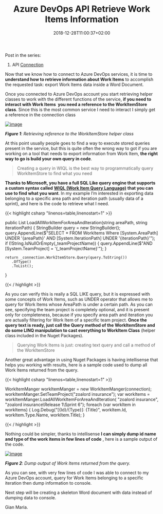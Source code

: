 ﻿---
title: "Azure DevOps API Retrieve Work Items Information"
description: ""
date: 2018-12-28T11:00:37+02:00
draft: false
tags: [API]
categories: [Azure DevOps]
---
Post in the series:  
1) API [Connection](http://www.codewrecks.com/blog/index.php/2018/12/28/azure-devops-api-connection/)

Now that we know how to connect to Azure DevOps services, it is time to  **understand how to retrieve information about Work Items** to accomplish the requested task: export Work Items data inside a Word Document.

Once you connected to Azure DevOps account you start retrieving helper classes to work with the different functions of the service,  **if you need to interact with Work Items  you need a reference to the WorkItemStore class**. Since this is the most common service I need to interact I simply get a reference in the connection class

[![image](http://www.codewrecks.com/blog/wp-content/uploads/2018/12/image_thumb-8.png "image")](http://www.codewrecks.com/blog/wp-content/uploads/2018/12/image-8.png)

 ***Figure 1***: *Retrieving reference to the WorkItemStore helper class*

At this point usually people goes to find a way to execute stored queries present in the service, but this is quite often the wrong way to got if you are working on a tool that needs to export information from Work Item, **the right way to go is build your own query in code**.

> Creating a query in WIQL is the best way to programmatically query WorkItemStore to find what you need

 **Thanks to Microsoft, you have a full SQL Like query engine that supports a custom syntax called** [**WIQL (Work Item Query Language)**](https://docs.microsoft.com/en-us/azure/devops/boards/queries/wiql-syntax?view=vsts) **that you can use to find what you want**. In my example I’m interested in exporting data belonging to a specific area path and iteration path (usually data of a sprint), and here is the code to retrieve what I need.

{{< highlight csharp "linenos=table,linenostart=1" >}}


public List LoadAllWorkItemForAreaAndIteration(string areaPath, string iterationPath)
{
    StringBuilder query = new StringBuilder();
    query.AppendLine($"SELECT * FROM WorkItems Where [System.AreaPath] UNDER '{areaPath}' AND [System.IterationPath] UNDER '{iterationPath}'");
    if (!String.IsNullOrEmpty(_teamProjectName))
    {
        query.AppendLine($"AND [System.TeamProject] = '{_teamProjectName}'");
    }

    return _connection.WorkItemStore.Query(query.ToString())
       .OfType()
       .ToList();
}

{{< / highlight >}}

As you can verify this is really a SQL LIKE query, but it is expressed with some concepts of Work Items, such as UNDER operator that allows me to query for Work Items whose AreaPath is under a certain path. As you can see, specifying the team project is completely optional, and it is present only for completeness, because if you specify area path and iteration you are actually filtering for Work Item of a specific team project.  **Once the query text is ready, just call the Query method of the WorkItemStore and do some LINQ manipulation to cast everything to WorkItem Class** (helper class included in the Nuget Packages).

> Querying Work Items is just: creating text query and call a method of the WorkItemStore

Another great advantage in using Nuget Packages is having intellisense that helps you working with results, here is a sample code used to dump all Work Items returned from the query.

{{< highlight csharp "linenos=table,linenostart=1" >}}


WorkItemManger workItemManger = new WorkItemManger(connection);
workItemManger.SetTeamProject("zoalord insurance");
var workItems = workItemManger.LoadAllWorkItemForAreaAndIteration(
    "zoalord insurance", 
    "zoalord insurance\\Release 1\\Sprint 6");
foreach (var workItem in workItems)
{
    Log.Debug("[{Id}/{Type}]: {Title}", workItem.Id, workItem.Type.Name, workItem.Title);
}

{{< / highlight >}}

Nothing could be simpler, thanks to intellisense **I can simply dump id name and type of the work items in few lines of code** , here is a sample output of the code.

[![image](http://www.codewrecks.com/blog/wp-content/uploads/2018/12/image_thumb-9.png "image")](http://www.codewrecks.com/blog/wp-content/uploads/2018/12/image-9.png)

 ***Figure 2***: *Dump output of Work Items returned from the query.*

As you can see, with very few lines of code I was able to connect to my Azure DevOps account, query for Work Items belonging to a specific iteration then dump information to console.

Next step will be creating a skeleton Word document with data instead of dumping data to console.

Gian Maria.
